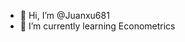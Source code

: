 - 👋 Hi, I’m @Juanxu681
- 🌱 I’m currently learning Econometrics

<!---
Juanxu681/Juanxu681 is a ✨ special ✨ repository because its `README.md` (this file) appears on your GitHub profile.
You can click the Preview link to take a look at your changes.
--->
